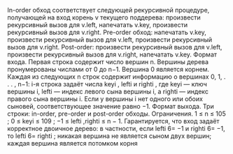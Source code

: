 In-order обход соответствует следующей рекурсивной процедуре,
получающей на вход корень v текущего поддерева: произвести рекурсивный вызов для v.left, напечатать v.key, произвести рекурсивный вызов для v.right. Pre-order обход: напечатать v.key, произвести рекурсивный вызов для v.left, произвести рекурсивный вызов для
v.right. Post-order: произвести рекурсивный вызов для v.left, произвести рекурсивный вызов для v.right, напечатать v.key.
Формат входа. Первая строка содержит число вершин n. Вершины
дерева пронумерованы числами от 0 до n−1. Вершина 0 является
корнем. Каждая из следующих n строк содержит информацию о
вершинах 0, 1, . . . , n−1: i-я строка задаёт числа keyi
, lefti и righti
,
где keyi — ключ вершины i, lefti — индекс левого сына вершины i, а righti — индекс правого сына вершины i. Если у вершины i нет одного или обоих сыновей, соответствующее значение
равно −1.
Формат выхода. Три строки: in-order, pre-order и post-order обходы.
Ограничения. 1 ≤ n ≤ 105
; 0 ≤ keyi ≤ 109
; −1 ≤ lefti
,righti ≤ n − 1.
Гарантируется, что вход задаёт корректное двоичное дерево: в
частности, если lefti 6= −1 и righti
6= −1, то lefti 6= righti
; никакая вершина не является сыном двух вершин; каждая вершина
является потомком корня